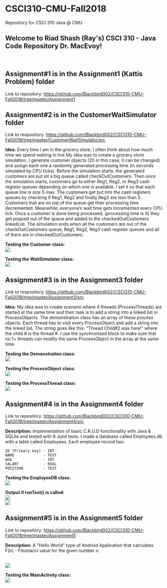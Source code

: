 # CSCI310-CMU-Fall2018
Repository for CSCI 310 Java @ CMU

## Welcome to Riad Shash (Ray's) CSCI 310 - Java Code Repository Dr. MacEvoy!
<br>

## Assignment#1 is in the Assignment1 (Kattis Problem) folder
Link to repository: https://github.com/Blackbird002/CSCI310-CMU-Fall2018/tree/master/Assignment1
<br>

## Assignment#2 is in the CustomerWaitSimulator folder
Link to respository: https://github.com/Blackbird002/CSCI310-CMU-Fall2018/tree/master/CustomerWaitSimulator/src

**Idea:**
Every time I am in the grocery store, I often think about how much time we spend waiting in line  My idea was to create a grocery store simulation. I generate customer objects  (20 in this case, it  can be changed) and assign each one a randomly generated processing time (in seconds simulated by CPU ticks). 
Before the simulation starts, the generated customers are put int a big queue called checkOutCustomers. Then once the simulation starts, customers go to either Reg1, Reg2, or Reg3 cash register queues depending on which one is available. I set it so that each queue line is size 5 max. The customers get put into the cash registers queues by checking if Reg1, Reg2 and finally Reg3 are less than 5. Customers that are on top of the queue get their processing time decremented. Meanwhile, everyone’s wait time gets incremented every CPU tick. Once a customer is done being processed, (processing time is 0) they get popped out of the queue and added to the checkedOutCustomers linkedList. The simulation ends when all the customers are out of the checkOutCustomers queue, Reg1, Reg2, Reg3 cash register queues and all of them are in checkedOutCustomers. 

**Testing the Customer class:**
<br>
<img src="/CustomerWaitSimulator/CustomerClassTests.PNG">

**Testing the WaitSimulator class:**
<br>
<img src="/CustomerWaitSimulator/WaitSimulatorClassTests.PNG">

## Assignment#3 is in the Assignment3 folder
Link to respository: https://github.com/Blackbird002/CSCI310-CMU-Fall2018/tree/master/Assignment3/src

**Idea:**
My idea was to create scenario where 4 threads (ProcessThreads) are started at the same time and their task is to add a string into a linked list in ProcessObjects. The demonstration class has an array of these process objects. Each thread has to visit every ProcessObject and add a string into the linked list. The string goes like this: “Thread Child#2 was here!” where the child # is the thread #. I use the synchronized block to make sure that no 1+ threads can modify the same ProcessObject in the array at the same time.

**Testing the Demonstration class:**
<br>
<img src="/Assignment3/TestResults/DemonstrationTests.PNG">

**Testing the ProcessObject class:**
<br>
<img src="/Assignment3/TestResults/ProcessObjectTests.PNG">

**Testing the ProcessThread class:**
<br>
<img src="/Assignment3/TestResults/ProcessThreadTests.PNG">

## Assignment#4 is in the Assignment4 folder
Link to repository: https://github.com/Blackbird002/CSCI310-CMU-Fall2018/tree/master/Assignment4/src

**Description:**
Implementation of basic C.R.U.D functionality with Java & SQLite and tested with 8 Junit tests. I made a database called Employees.db with a table called Employees. Each employee record has:
```
ID (Primary key) - INT
NAME             - TEXT
AGE              - INT
SALARY           - REAL
POSITION         - TEXT
```
**Testing the EmployeeDB class:**
<br>
<img src="/Assignment4/TestResults/EmployeeDBTests.PNG">
<br>

**Output if runTest() is called:**
<br>
<img src="/Assignment4/Code.PNG">
<br>
<img src="/Assignment4/DatabaseImage.PNG">

## Assignment#5 is in the Assignment5 folder
Link to repository: https://github.com/Blackbird002/CSCI310-CMU-Fall2018/tree/master/Assignment5
        
**Description:**
A "Hello World" type of Android Application that calculates F(n) - Fibonacci value for the given number n.

<br>
<img src="/Assignment5/FibonacciApp.PNG">

**Testing the MainActivity class:**
<br>
<img src="/Assignment5/TestResults.PNG">
